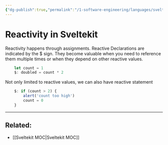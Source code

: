 ```yaml
---
{"dg-publish":true,"permalink":"/1-software-engineering/languages/svelte-kit/reactivity-in-sveltekit/","tags":["code/sveltekit"],"created":"2023-07-23T15:30:13.958-05:00","updated":"2023-09-05T14:39:22.526-05:00"}
---
```


# Reactivity in Sveltekit
Reactivity happens through assignments. 
Reactive Declarations are indicated by the $ sign. They become valuable when you need to reference them multiple times or when they depend on other reactive values.

```javascript
	let count = 1
	$: doubled = count * 2
```

Not only limited to reactive values, we can also have reactive statement

```javascript
	$: if (count > 2) {
		alert('count too high')
		count = 0
	}
```

---
## Related:
- [[Sveltekit MOC\|Sveltekit MOC]]